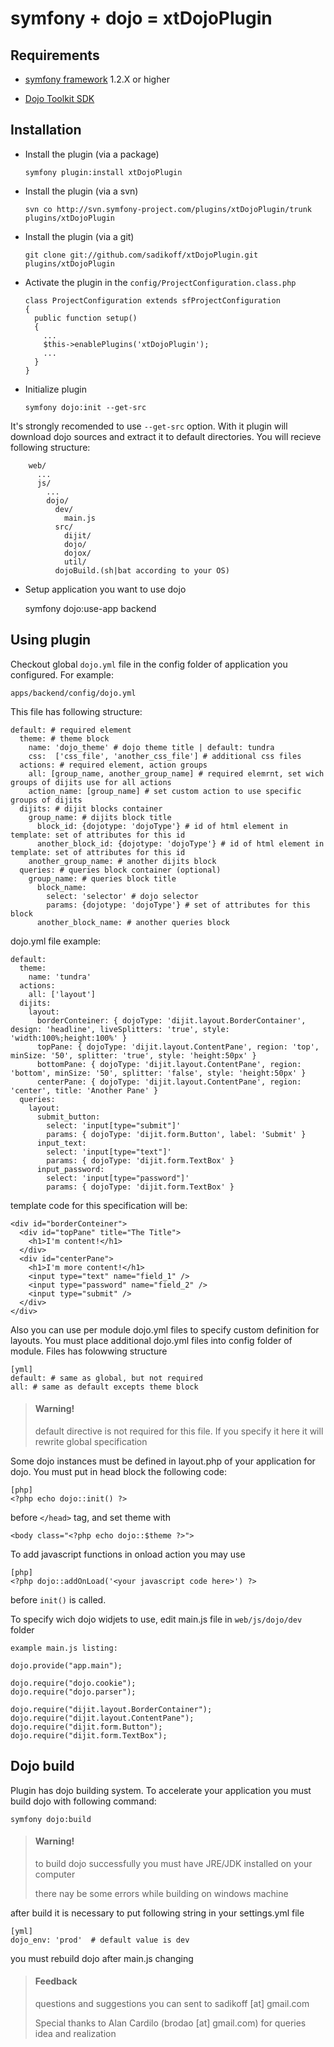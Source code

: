 symfony + dojo = xtDojoPlugin
================================

Requirements
------------
* [symfony framework](http://www.symfony-project.org/installation) 1.2.X or higher

* [Dojo Toolkit SDK](http://www.dojotoolkit.org/download/)

## Installation ##

  * Install the plugin (via a package)

        symfony plugin:install xtDojoPlugin

  * Install the plugin (via a svn)
  
        svn co http://svn.symfony-project.com/plugins/xtDojoPlugin/trunk plugins/xtDojoPlugin

  * Install the plugin (via a git)

        git clone git://github.com/sadikoff/xtDojoPlugin.git plugins/xtDojoPlugin

  * Activate the plugin in the `config/ProjectConfiguration.class.php`
  
        class ProjectConfiguration extends sfProjectConfiguration
        {
          public function setup()
          {
            ...
            $this->enablePlugins('xtDojoPlugin');
            ...
          }
        }

  * Initialize plugin

        symfony dojo:init --get-src

  It's strongly recomended to use `--get-src` option. With it plugin will download dojo sources and extract it to default directories. You will recieve following structure:

        web/
          ...
          js/
            ...
            dojo/
              dev/
                main.js
              src/
                dijit/
                dojo/
                dojox/
                util/
              dojoBuild.(sh|bat according to your OS)

  * Setup application you want to use dojo

       symfony dojo:use-app backend


## Using plugin ##

Checkout global `dojo.yml` file in the config folder of application you configured. For example:

    apps/backend/config/dojo.yml

This file has following structure:

    default: # required element
      theme: # theme block
        name: 'dojo_theme' # dojo theme title | default: tundra
        css:  ['css_file', 'another_css_file'] # additional css files
      actions: # required element, action groups
        all: [group_name, another_group_name] # required elemrnt, set wich groups of dijits use for all actions
        action_name: [group_name] # set custom action to use specific groups of dijits
      dijits: # dijit blocks container
        group_name: # dijits block title
          block_id: {dojotype: 'dojoType'} # id of html element in template: set of attributes for this id
          another_block_id: {dojotype: 'dojoType'} # id of html element in template: set of attributes for this id
        another_group_name: # another dijits block
      queries: # queries block container (optional)
        group_name: # queries block title
          block_name:
            select: 'selector' # dojo selector
            params: {dojotype: 'dojoType'} # set of attributes for this block
          another_block_name: # another queries block

dojo.yml file example:

    default:
      theme:
        name: 'tundra'
      actions:
        all: ['layout']
      dijits:
        layout:
          borderConteiner: { dojoType: 'dijit.layout.BorderContainer', design: 'headline', liveSplitters: 'true', style: 'width:100%;height:100%' }
          topPane: { dojoType: 'dijit.layout.ContentPane', region: 'top', minSize: '50', splitter: 'true', style: 'height:50px' }
          bottomPane: { dojoType: 'dijit.layout.ContentPane', region: 'bottom', minSize: '50', splitter: 'false', style: 'height:50px' }
          centerPane: { dojoType: 'dijit.layout.ContentPane', region: 'center', title: 'Another Pane' }
      queries:
        layout:
          submit_button:
            select: 'input[type="submit"]'
            params: { dojoType: 'dijit.form.Button', label: 'Submit' }
          input_text:
            select: 'input[type="text"]'
            params: { dojoType: 'dijit.form.TextBox' }
          input_password:
            select: 'input[type="password"]'
            params: { dojoType: 'dijit.form.TextBox' }

template code for this specification will be:

    <div id="borderConteiner">
      <div id="topPane" title="The Title">
        <h1>I'm content!</h1>
      </div>
      <div id="centerPane">
        <h1>I'm more content!</h1>
        <input type="text" name="field_1" />
        <input type="password" name="field_2" />
        <input type="submit" />
      </div>
    </div>

Also you can use per module dojo.yml files to specify custom definition for layouts. You must place additional dojo.yml files into config folder of module. Files has folowwing structure

    [yml]
    default: # same as global, but not required
    all: # same as default excepts theme block 

> #### Warning!
> default directive is not required for this file. If you specify it here it will rewrite global specification

Some dojo instances must be defined in layout.php of your application for dojo. You must put in head block the following code:

    [php]
    <?php echo dojo::init() ?>

before `</head>` tag, and set theme with

    <body class="<?php echo dojo::$theme ?>">

To add javascript functions in onload action you may use

    [php]
    <?php dojo::addOnLoad('<your javascript code here>') ?>

before `init()` is called.

To specify wich dojo widjets to use, edit main.js file in `web/js/dojo/dev` folder

    example main.js listing:

    dojo.provide("app.main");

    dojo.require("dojo.cookie");
    dojo.require("dojo.parser");

    dojo.require("dijit.layout.BorderContainer");
    dojo.require("dijit.layout.ContentPane");
    dojo.require("dijit.form.Button");
    dojo.require("dijit.form.TextBox");



## Dojo build ##

Plugin has dojo building system. To accelerate your application you must build dojo with following command:

    symfony dojo:build

> #### Warning!
> to build dojo successfully you must have JRE/JDK installed on your computer
>
> there nay be some errors while building on windows machine

after build it is necessary to put following string in your settings.yml file

    [yml]
    dojo_env: 'prod'  # default value is dev

you must rebuild dojo after main.js changing

> #### Feedback
> questions and suggestions you can sent to sadikoff [at] gmail.com
>
> Special thanks to Alan Cardilo (brodao [at] gmail.com) for queries idea and realization
